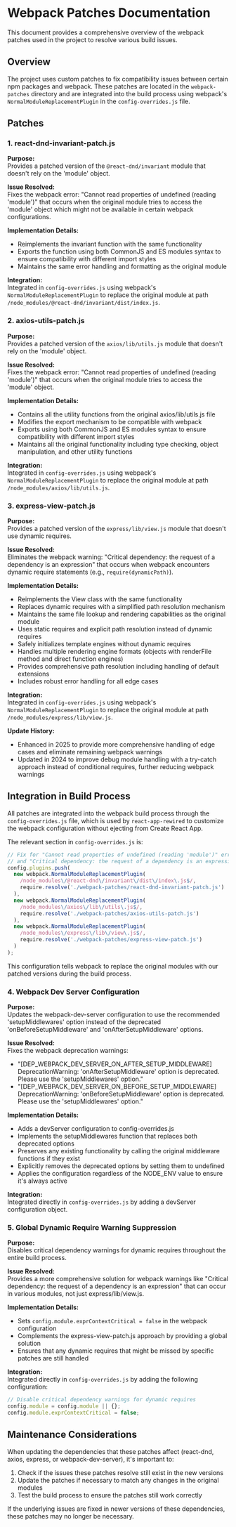 # Webpack Patches Documentation

This document provides a comprehensive overview of the webpack patches used in the project to resolve various build issues.

## Overview

The project uses custom patches to fix compatibility issues between certain npm packages and webpack. These patches are located in the `webpack-patches` directory and are integrated into the build process using webpack's `NormalModuleReplacementPlugin` in the `config-overrides.js` file.

## Patches

### 1. react-dnd-invariant-patch.js

**Purpose:**  
Provides a patched version of the `@react-dnd/invariant` module that doesn't rely on the 'module' object.

**Issue Resolved:**  
Fixes the webpack error: "Cannot read properties of undefined (reading 'module')" that occurs when the original module tries to access the 'module' object which might not be available in certain webpack configurations.

**Implementation Details:**  
- Reimplements the invariant function with the same functionality
- Exports the function using both CommonJS and ES modules syntax to ensure compatibility with different import styles
- Maintains the same error handling and formatting as the original module

**Integration:**  
Integrated in `config-overrides.js` using webpack's `NormalModuleReplacementPlugin` to replace the original module at path `/node_modules/@react-dnd/invariant/dist/index.js`.

### 2. axios-utils-patch.js

**Purpose:**  
Provides a patched version of the `axios/lib/utils.js` module that doesn't rely on the 'module' object.

**Issue Resolved:**  
Fixes the webpack error: "Cannot read properties of undefined (reading 'module')" that occurs when the original module tries to access the 'module' object.

**Implementation Details:**  
- Contains all the utility functions from the original axios/lib/utils.js file
- Modifies the export mechanism to be compatible with webpack
- Exports using both CommonJS and ES modules syntax to ensure compatibility with different import styles
- Maintains all the original functionality including type checking, object manipulation, and other utility functions

**Integration:**  
Integrated in `config-overrides.js` using webpack's `NormalModuleReplacementPlugin` to replace the original module at path `/node_modules/axios/lib/utils.js`.

### 3. express-view-patch.js

**Purpose:**  
Provides a patched version of the `express/lib/view.js` module that doesn't use dynamic requires.

**Issue Resolved:**  
Eliminates the webpack warning: "Critical dependency: the request of a dependency is an expression" that occurs when webpack encounters dynamic require statements (e.g., `require(dynamicPath)`).

**Implementation Details:**  
- Reimplements the View class with the same functionality
- Replaces dynamic requires with a simplified path resolution mechanism
- Maintains the same file lookup and rendering capabilities as the original module
- Uses static requires and explicit path resolution instead of dynamic requires
- Safely initializes template engines without dynamic requires
- Handles multiple rendering engine formats (objects with renderFile method and direct function engines)
- Provides comprehensive path resolution including handling of default extensions
- Includes robust error handling for all edge cases

**Integration:**  
Integrated in `config-overrides.js` using webpack's `NormalModuleReplacementPlugin` to replace the original module at path `/node_modules/express/lib/view.js`.

**Update History:**  
- Enhanced in 2025 to provide more comprehensive handling of edge cases and eliminate remaining webpack warnings
- Updated in 2024 to improve debug module handling with a try-catch approach instead of conditional requires, further reducing webpack warnings

## Integration in Build Process

All patches are integrated into the webpack build process through the `config-overrides.js` file, which is used by `react-app-rewired` to customize the webpack configuration without ejecting from Create React App.

The relevant section in `config-overrides.js` is:

```javascript
// Fix for "Cannot read properties of undefined (reading 'module')" errors
// and "Critical dependency: the request of a dependency is an expression" warnings
config.plugins.push(
  new webpack.NormalModuleReplacementPlugin(
    /node_modules\/@react-dnd\/invariant\/dist\/index\.js$/,
    require.resolve('./webpack-patches/react-dnd-invariant-patch.js')
  ),
  new webpack.NormalModuleReplacementPlugin(
    /node_modules\/axios\/lib\/utils\.js$/,
    require.resolve('./webpack-patches/axios-utils-patch.js')
  ),
  new webpack.NormalModuleReplacementPlugin(
    /node_modules\/express\/lib\/view\.js$/,
    require.resolve('./webpack-patches/express-view-patch.js')
  )
);
```

This configuration tells webpack to replace the original modules with our patched versions during the build process.

### 4. Webpack Dev Server Configuration

**Purpose:**  
Updates the webpack-dev-server configuration to use the recommended 'setupMiddlewares' option instead of the deprecated 'onBeforeSetupMiddleware' and 'onAfterSetupMiddleware' options.

**Issue Resolved:**  
Fixes the webpack deprecation warnings:
- "[DEP_WEBPACK_DEV_SERVER_ON_AFTER_SETUP_MIDDLEWARE] DeprecationWarning: 'onAfterSetupMiddleware' option is deprecated. Please use the 'setupMiddlewares' option."
- "[DEP_WEBPACK_DEV_SERVER_ON_BEFORE_SETUP_MIDDLEWARE] DeprecationWarning: 'onBeforeSetupMiddleware' option is deprecated. Please use the 'setupMiddlewares' option."

**Implementation Details:**  
- Adds a devServer configuration to config-overrides.js
- Implements the setupMiddlewares function that replaces both deprecated options
- Preserves any existing functionality by calling the original middleware functions if they exist
- Explicitly removes the deprecated options by setting them to undefined
- Applies the configuration regardless of the NODE_ENV value to ensure it's always active

**Integration:**  
Integrated directly in `config-overrides.js` by adding a devServer configuration object.

### 5. Global Dynamic Require Warning Suppression

**Purpose:**  
Disables critical dependency warnings for dynamic requires throughout the entire build process.

**Issue Resolved:**  
Provides a more comprehensive solution for webpack warnings like "Critical dependency: the request of a dependency is an expression" that can occur in various modules, not just express/lib/view.js.

**Implementation Details:**  
- Sets `config.module.exprContextCritical = false` in the webpack configuration
- Complements the express-view-patch.js approach by providing a global solution
- Ensures that any dynamic requires that might be missed by specific patches are still handled

**Integration:**  
Integrated directly in `config-overrides.js` by adding the following configuration:

```javascript
// Disable critical dependency warnings for dynamic requires
config.module = config.module || {};
config.module.exprContextCritical = false;
```

## Maintenance Considerations

When updating the dependencies that these patches affect (react-dnd, axios, express, or webpack-dev-server), it's important to:

1. Check if the issues these patches resolve still exist in the new versions
2. Update the patches if necessary to match any changes in the original modules
3. Test the build process to ensure the patches still work correctly

If the underlying issues are fixed in newer versions of these dependencies, these patches may no longer be necessary.
